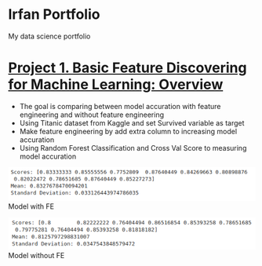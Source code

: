 # Irfan Portfolio
My data science portfolio

# [Project 1. Basic Feature Discovering for Machine Learning: Overview](https://github.com/irfanarga/Basic-Feature-Discovering-for-Machine-Learning)
* The goal is comparing between model accuration with feature engineering and without feature engineering 
* Using Titanic dataset from Kaggle and set Survived variable as target
* Make feature engineering by add extra column to increasing model accuration
* Using Random Forest Classification and Cross Val Score to measuring model accuration

![Model with FE](https://github.com/irfanarga/Irfan_Portfolio/blob/main/Image_project_1/Model%20accuration%20with%20FE.png)
Model with FE

![Model without FE](https://github.com/irfanarga/Irfan_Portfolio/blob/main/Image_project_1/Model%20accuration%20without%20FE.png)
Model without FE
